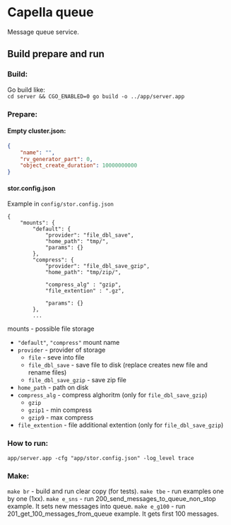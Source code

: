 # Capella queue
Message queue service.  

## Build prepare and run
### Build:
Go build like:  
`cd server && CGO_ENABLED=0 go build -o ../app/server.app`

### Prepare:
#### Empty cluster.json:
``` json
{
    "name": "",
    "rv_generator_part": 0,
    "object_create_duration": 10000000000 
}
```
#### stor.config.json
Example in `config/stor.config.json`  
```
{
    "mounts": {
        "default": {
            "provider": "file_dbl_save",
            "home_path": "tmp/",
            "params": {}
        },
        "compress": {
            "provider": "file_dbl_save_gzip",
            "home_path": "tmp/zip/",

            "compress_alg" : "gzip",
            "file_extention" : ".gz",

            "params": {}
        },
        ...
```  
mounts - possible file storage
* `"default"`, `"compress"` mount name  
* `provider` - provider of storage  
  * `file` - seve into file  
  * `file_dbl_save` - save file to disk (replace creates new file and rename files)  
  * `file_dbl_save_gzip` - save zip file  
* `home_path` - path on disk
* `compress_alg` - compress alghoritm (only for `file_dbl_save_gzip`)
  * `gzip`
  * `gzip1` - min compress
  * `gzip9` - max compress
* `file_extention` - file additional extention (only for `file_dbl_save_gzip`)


### How to run:
`app/server.app -cfg "app/stor.config.json" -log_level trace`

### Make:
`make br` - build and run clear copy (for tests).
`make tbe` - run examples one by one (1xx).
`make e_sns` - run 200_send_messages_to_queue_non_stop example. It sets new messages into queue.
`make e_g100` - run 201_get_100_messages_from_queue example. It gets first 100 messages.

